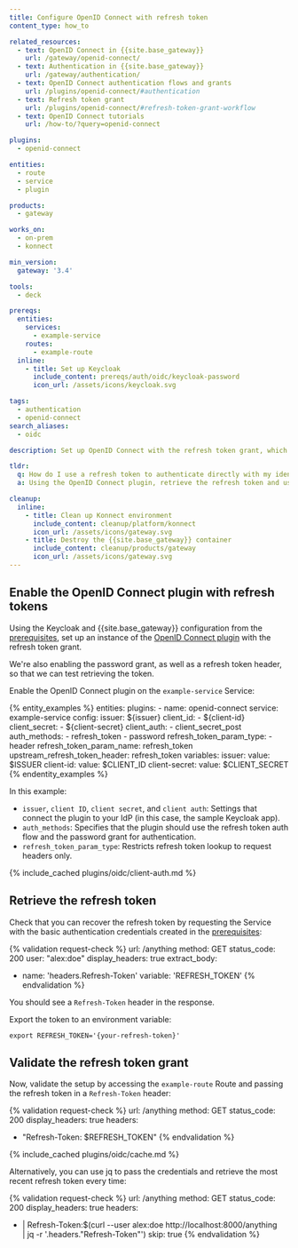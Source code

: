 ```yaml
---
title: Configure OpenID Connect with refresh token
content_type: how_to

related_resources:
  - text: OpenID Connect in {{site.base_gateway}}
    url: /gateway/openid-connect/
  - text: Authentication in {{site.base_gateway}}
    url: /gateway/authentication/
  - text: OpenID Connect authentication flows and grants
    url: /plugins/openid-connect/#authentication
  - text: Refresh token grant
    url: /plugins/openid-connect/#refresh-token-grant-workflow
  - text: OpenID Connect tutorials
    url: /how-to/?query=openid-connect

plugins:
  - openid-connect

entities:
  - route
  - service
  - plugin

products:
  - gateway

works_on:
  - on-prem
  - konnect

min_version:
  gateway: '3.4'

tools:
  - deck

prereqs:
  entities:
    services:
      - example-service
    routes:
      - example-route
  inline:
    - title: Set up Keycloak
      include_content: prereqs/auth/oidc/keycloak-password
      icon_url: /assets/icons/keycloak.svg

tags:
  - authentication
  - openid-connect
search_aliases:
  - oidc

description: Set up OpenID Connect with the refresh token grant, which looks for a Refresh-Token header.

tldr:
  q: How do I use a refresh token to authenticate directly with my identity provider?
  a: Using the OpenID Connect plugin, retrieve the refresh token and use it to authenticate with an identity provider (IdP) by passing the refresh token in a `Refresh-Token` header.

cleanup:
  inline:
    - title: Clean up Konnect environment
      include_content: cleanup/platform/konnect
      icon_url: /assets/icons/gateway.svg
    - title: Destroy the {{site.base_gateway}} container
      include_content: cleanup/products/gateway
      icon_url: /assets/icons/gateway.svg
---
```


## Enable the OpenID Connect plugin with refresh tokens

Using the Keycloak and {{site.base_gateway}} configuration from the [prerequisites](#prerequisites), 
set up an instance of the [OpenID Connect plugin](/plugins/openid-connect/) with the refresh token grant.

We're also enabling the password grant, as well as a refresh token header, so that we can test retrieving the token.

Enable the OpenID Connect plugin on the `example-service` Service:

{% entity_examples %}
entities:
  plugins:
    - name: openid-connect
      service: example-service
      config:
        issuer: ${issuer}
        client_id:
        - ${client-id}
        client_secret:
        - ${client-secret}
        client_auth:
        - client_secret_post
        auth_methods:
        - refresh_token
        - password
        refresh_token_param_type:
        - header
        refresh_token_param_name: refresh_token
        upstream_refresh_token_header: refresh_token
variables:
  issuer:
    value: $ISSUER
  client-id:
    value: $CLIENT_ID
  client-secret:
    value: $CLIENT_SECRET
{% endentity_examples %}

In this example:
* `issuer`, `client ID`, `client secret`, and `client auth`: Settings that connect the plugin to your IdP (in this case, the sample Keycloak app).
* `auth_methods`: Specifies that the plugin should use the refresh token auth flow and the password grant for authentication.
* `refresh_token_param_type`: Restricts refresh token lookup to request headers only.

{% include_cached plugins/oidc/client-auth.md %}

## Retrieve the refresh token

Check that you can recover the refresh token by requesting the Service with the basic authentication credentials created in the [prerequisites](#prerequisites):

<!-- vale off -->
{% validation request-check %}
url: /anything
method: GET
status_code: 200
user: "alex:doe"
display_headers: true
extract_body:
  - name: 'headers.Refresh-Token'
    variable: 'REFRESH_TOKEN'
{% endvalidation %}
<!-- vale on -->

You should see a `Refresh-Token` header in the response.

Export the token to an environment variable:

```
export REFRESH_TOKEN='{your-refresh-token}'
```

## Validate the refresh token grant

Now, validate the setup by accessing the `example-route` Route and passing the refresh token in a `Refresh-Token` header:

<!-- vale off -->
{% validation request-check %}
url: /anything
method: GET
status_code: 200
display_headers: true
headers:
  - "Refresh-Token: $REFRESH_TOKEN"
{% endvalidation %}
<!-- vale on -->

{% include_cached plugins/oidc/cache.md %}

Alternatively, you can use jq to pass the credentials and retrieve the most recent refresh token every time:

<!-- vale off -->
{% validation request-check %}
url: /anything
method: GET
status_code: 200
display_headers: true
headers:
  - |
    Refresh-Token:$(curl --user alex:doe http://localhost:8000/anything \
            | jq -r '.headers."Refresh-Token"')
skip: true
{% endvalidation %}
<!-- vale on -->
